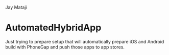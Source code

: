 Jay Mataji

# AutomatedHybridApp
Just trying to prepare setup that will automatically prepare iOS and Android build with PhoneGap and push those apps to app stores.

